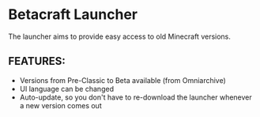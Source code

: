 # Betacraft Launcher

The launcher aims to provide easy access to old Minecraft versions.

## FEATURES:
- Versions from Pre-Classic to Beta available (from Omniarchive)
- UI language can be changed
- Auto-update, so you don't have to re-download the launcher whenever a new version comes out